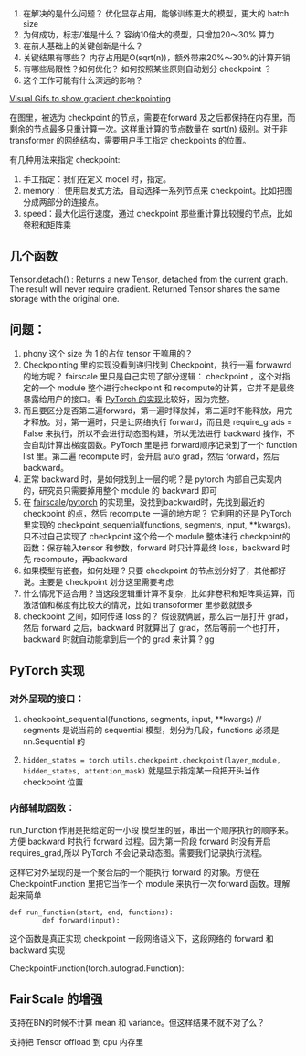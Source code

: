 1. 在解决的是什么问题？ 优化显存占用，能够训练更大的模型，更大的 batch size
2. 为何成功，标志/准是什么？ 容纳10倍大的模型，只增加20～30% 算力
3. 在前人基础上的关键创新是什么？
4. 关键结果有哪些？ 内存占用是O(sqrt(n))，额外带来20%～30%的计算开销
5. 有哪些局限性？如何优化？ 如何按照某些原则自动划分 checkpoint ？
6. 这个工作可能有什么深远的影响？


[Visual Gifs to show gradient checkpointing](https://github.com/cybertronai/gradient-checkpointing)

在图里，被选为 checkpoint 的节点，需要在forward 及之后都保持在内存里，而剩余的节点最多只重计算一次。这样重计算的节点数量在 sqrt(n) 级别。对于非 transformer 的网络结构，需要用户手工指定 checkpoints 的位置。

有几种用法来指定 checkpoint:

1. 手工指定：我们在定义 model 时，指定。
2. memory： 使用启发式方法，自动选择一系列节点来 checkpoint。比如把图分成两部分的连接点。
3. speed：最大化运行速度，通过 checkpoint 那些重计算比较慢的节点，比如卷积和矩阵乘


## 几个函数
Tensor.detach() : Returns a new Tensor, detached from the current graph. The result will never require gradient. Returned Tensor shares the same storage with the original one.


## 问题：
1. phony 这个 size 为 1 的占位 tensor 干嘛用的？
2. Checkpointing 里的实现没看到递归找到 Checkpoint，执行一遍 forwawrd 的地方呢？ fairscale 里只是自己实现了部分逻辑： checkpoint ，这个对指定的一个 module 整个进行checkpoint 和 recompute的计算，它并不是最终暴露给用户的接口。看 [PyTorch 的实现](https://github.com/pytorch/pytorch/blob/5c25f8faf3d0d125aa5d642a23b24af2293ade7f/torch/utils/checkpoint.py#L92)比较好，因为完整。
3. 而且要区分是否第二遍forward，第一遍时释放掉，第二遍时不能释放，用完才释放。对，第一遍时，只是让网络执行 forward，而且是 require_grads = False 来执行，所以不会进行动态图构建，所以无法进行 backward 操作，不会自动计算出梯度函数。PyTorch 里是把 forward顺序记录到了一个 function list 里。第二遍 recompute 时，会开启 auto grad，然后 forward，然后 backward。
4. 正常 backward 时，是如何找到上一层的呢？是 pytorch 内部自己实现内的，研究员只需要掉用整个 module 的 backward 即可
5. 在 [fairscale]()/[pytorch]() 的实现里，没找到backward时，先找到最近的 checkpoint 的点，然后 recompute 一遍的地方呢？ 它利用的还是 PyTorch 里实现的 checkpoint_sequential(functions, segments, input, **kwargs)。只不过自己实现了 checkpoint,这个给一个 module 整体进行 checkpoint的函数：保存输入tensor 和参数，forward 时只计算最终 loss，backward 时先 recompute，再backward
6. 如果模型有嵌套，如何处理 ? 只要 checkpoint 的节点划分好了，其他都好说。主要是 checkpoint 划分这里需要考虑
7. 什么情况下适合用？当这段逻辑重计算不复杂，比如非卷积和矩阵乘运算，而激活值和梯度有比较大的情况，比如 transoformer 里参数就很多
8. checkpoint 之间，如何传递 loss 的？ 假设就俩层，那么后一层打开 grad，然后 forward 之后，backward 时就算出了 grad，然后等前一个也打开，backward 时就自动能拿到后一个的 grad 来计算？gg

## PyTorch 实现

### 对外呈现的接口：

1. checkpoint\_sequential(functions, segments, input, **kwargs) // segments 是说当前的 sequential 模型，划分为几段，functions 必须是 nn.Sequential 的

2. `hidden_states = torch.utils.checkpoint.checkpoint(layer_module, hidden_states, attention_mask)` 就是显示指定某一段把开头当作 checkpoint 位置

### 内部辅助函数：

run\_function 作用是把给定的一小段 模型里的层，串出一个顺序执行的顺序来。方便 backward 时执行 forward 过程。因为第一阶段 forward 时没有开启 requires_grad,所以 PyTorch 不会记录动态图。需要我们记录执行流程。

这样它对外呈现的是一个聚合后的一个能执行 forward 的对象。方便在 CheckpointFunction 里把它当作一个 module 来执行一次 forward 函数。理解起来简单

```
def run_function(start, end, functions):
        def forward(input):
```

这个函数是真正实现 checkpoint 一段网络语义下，这段网络的 forward 和 backward 实现

CheckpointFunction(torch.autograd.Function):


## FairScale 的增强

支持在BN的时候不计算 mean  和  variance。但这样结果不就不对了么？

支持把 Tensor offload 到 cpu 内存里
